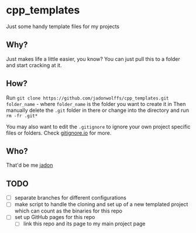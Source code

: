# cpp_templates
Just some handy template files for my projects

## Why?
Just makes life a little easier, you know? You can just pull this to a folder and start cracking at it.

## How?
Run `git clone https://github.com/jadonwolffs/cpp_templates.git folder_name` - where `folder_name` is the folder you want to create it in
Then manually delete the `.git` folder in there or change into the directory and run `rm -fr .git*`

You may also want to edit the `.gitignore` to ignore your own project specific files or folders. Check [gitignore.io](https://gitignore.io) for more.

## Who?
That'd be me [jadon](https://www.github.com/jadonwolffs)

## TODO
* [ ] separate branches for different configurations
* [ ] make script to handle the cloning and set up of a new templated project which can count as the binaries for this repo
* [ ] set up GitHub pages for this repo
  * [ ] link this repo and its page to my main project page
